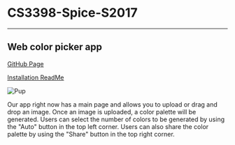 # CS3398-Spice-S2017
----
## Web color picker app

[GitHub Page](https://cs3398-spice-girls.github.io/CS3398-Spice-S2017)

[Installation ReadMe](https://github.com/CS3398-Spice-Girls/CS3398-Spice-S2017/blob/develop/web-app/README.md)

![Pup](https://cloud.githubusercontent.com/assets/25303847/25367708/0bfb2ac0-293d-11e7-9914-88f10dc6959e.jpeg)

Our app right now has a main page and allows you to upload or drag and drop an image. Once an image is uploaded, a color palette will be generated. Users can select the number of colors to be generated by using the "Auto" button in the top left corner. Users can also share the color palette by using the "Share" button in the top right corner.

